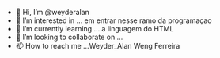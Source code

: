 - 👋 Hi, I’m @weyderalan
- 👀 I’m interested in ... em entrar nesse ramo da programaçao
- 🌱 I’m currently learning ... a linguagem do HTML
- 💞️ I’m looking to collaborate on ...
- 📫 How to reach me ...Weyder_Alan Weng Ferreira

<!---
weyderalan/weyderalan is a ✨ special ✨ repository because its `README.md` (this file) appears on your GitHub profile.
You can click the Preview link to take a look at your changes.
--->

